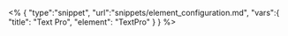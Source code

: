 <% {
	"type":"snippet", "url":"snippets/element_configuration.md", "vars":{
		"title": "Text Pro",
		"element": "TextPro"
	}
} %>